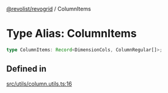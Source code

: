 [@revolist/revogrid](README.md) / ColumnItems

# Type Alias: ColumnItems

```ts
type ColumnItems: Record<DimensionCols, ColumnRegular[]>;
```

## Defined in

[src/utils/column.utils.ts:16](https://github.com/revolist/revogrid/blob/65763a3c3cbba79c84cbcd4109976d8fec48b078/src/utils/column.utils.ts#L16)
